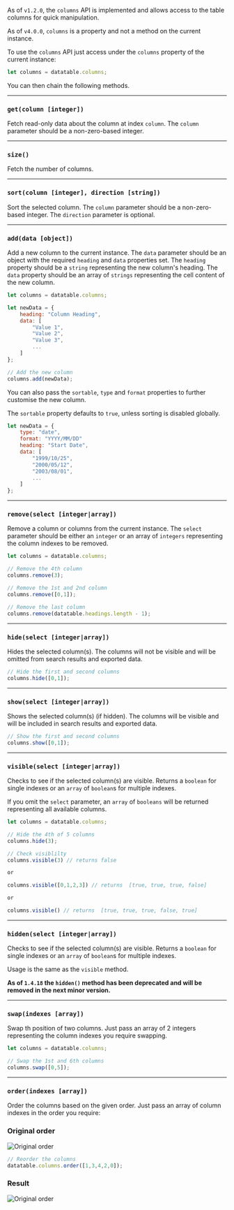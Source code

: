As of `v1.2.0`, the `columns` API is implemented and allows access to the table columns for quick manipulation.

As of `v4.0.0`, `columns` is a property and not a method on the current instance.

To use the `columns` API just access under the `columns` property of the current instance:

```javascript
let columns = datatable.columns;
```

You can then chain the following methods.

---

### `get(column [integer])`

Fetch read-only data about the column at index `column`. The `column` parameter should be a non-zero-based integer.

---

### `size()`

Fetch the number of columns.

---

### `sort(column [integer], direction [string])`

Sort the selected column. The `column` parameter should be a non-zero-based integer. The `direction` parameter is optional.

---

### `add(data [object])`

Add a new column to the current instance. The `data` parameter should be an object with the required `heading` and `data` properties set. The `heading` property should be a `string` representing the new column's heading. The `data` property should be an array of `strings` representing the cell content of the new column.

```javascript
let columns = datatable.columns;

let newData = {
    heading: "Column Heading",
    data: [
        "Value 1",
        "Value 2",
        "Value 3",
        ...
    ]
};

// Add the new column
columns.add(newData);
```

You can also pass the `sortable`, `type` and `format` properties to further customise the new column.

The `sortable` property defaults to `true`, unless sorting is disabled globally.

```javascript
let newData = {
    type: "date",
    format: "YYYY/MM/DD"
    heading: "Start Date",
    data: [
        "1999/10/25",
        "2000/05/12",
        "2003/08/01",
        ...
    ]
};
```

---

### `remove(select [integer|array])`

Remove a column or columns from the current instance. The `select` parameter should be either an `integer` or an array of `integers` representing the column indexes to be removed.

```javascript
let columns = datatable.columns;

// Remove the 4th column
columns.remove(3);

// Remove the 1st and 2nd column
columns.remove([0,1]);

// Remove the last column
columns.remove(datatable.headings.length - 1);

```

---

### `hide(select [integer|array])`

Hides the selected column(s). The columns will not be visible and will be omitted from search results and exported data.

```javascript
// Hide the first and second columns
columns.hide([0,1]);
```

---

### `show(select [integer|array])`

Shows the selected column(s) (if hidden). The columns will be visible and will be included in search results and exported data.


```javascript
// Show the first and second columns
columns.show([0,1]);
```

---

### `visible(select [integer|array])`

Checks to see if the selected column(s) are visible. Returns a `boolean` for single indexes or an `array` of `boolean`s for multiple indexes.

If you omit the `select` parameter, an `array` of `booleans` will be returned representing all available columns.

```javascript
let columns = datatable.columns;

// Hide the 4th of 5 columns
columns.hide(3);

// Check visiblilty
columns.visible(3) // returns false

or

columns.visible([0,1,2,3]) // returns  [true, true, true, false]

or

columns.visible() // returns  [true, true, true, false, true]

```

---

### `hidden(select [integer|array])`

Checks to see if the selected column(s) are visible. Returns a `boolean` for single indexes or an `array` of `boolean`s for multiple indexes.

Usage is the same as the `visible` method.

**As of `1.4.18` the `hidden()` method has been deprecated and will be removed in the next minor version.**

---

### `swap(indexes [array])`

Swap th position of two columns. Just pass an array of 2 integers representing the column indexes you require swapping.

```javascript
let columns = datatable.columns;

// Swap the 1st and 6th columns
columns.swap([0,5]);

```

---

### `order(indexes [array])`

Order the columns based on the given order. Just pass an array of column indexes in the order you require:

### Original order
![Original order](http://i.imgur.com/OK5DoGs.png)


```javascript
// Reorder the columns
datatable.columns.order([1,3,4,2,0]);
```


### Result
![Original order](http://i.imgur.com/kNGEgpT.png)
